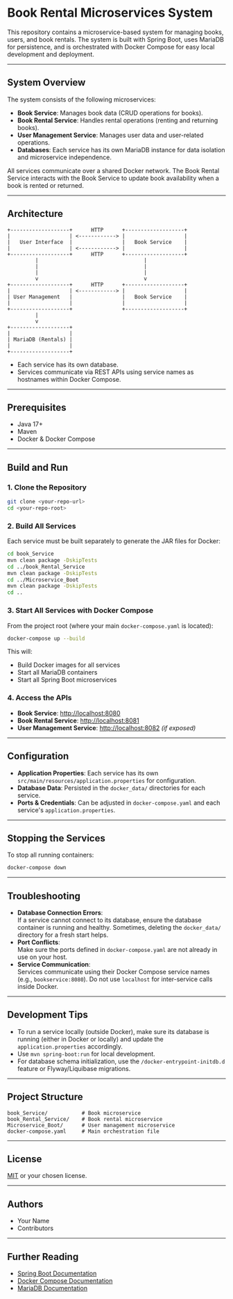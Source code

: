 # Book Rental Microservices System

This repository contains a microservice-based system for managing books, users, and book rentals. The system is built with Spring Boot, uses MariaDB for persistence, and is orchestrated with Docker Compose for easy local development and deployment.

---

## System Overview

The system consists of the following microservices:

- **Book Service**: Manages book data (CRUD operations for books).
- **Book Rental Service**: Handles rental operations (renting and returning books).
- **User Management Service**: Manages user data and user-related operations.
- **Databases**: Each service has its own MariaDB instance for data isolation and microservice independence.

All services communicate over a shared Docker network. The Book Rental Service interacts with the Book Service to update book availability when a book is rented or returned.

---

## Architecture

```
+-------------------+      HTTP      +-------------------+
|                   | <------------> |                   |
|   User Interface  |                |   Book Service    |
|                   | <------------> |                   |
+-------------------+      HTTP      +-------------------+
         |                                  |
         |                                  |
         |                                  |
         v                                  v
+-------------------+      HTTP      +-------------------+
|                   | <------------> |                   |
| User Management   |                |   Book Service    |
|                   |                |                   |
+-------------------+                +-------------------+
         |
         v
+-------------------+
|                   |
| MariaDB (Rentals) |
|                   |
+-------------------+
```

- Each service has its own database.
- Services communicate via REST APIs using service names as hostnames within Docker Compose.

---

## Prerequisites

- Java 17+
- Maven
- Docker & Docker Compose

---

## Build and Run

### 1. Clone the Repository

```sh
git clone <your-repo-url>
cd <your-repo-root>
```

### 2. Build All Services

Each service must be built separately to generate the JAR files for Docker:

```sh
cd book_Service
mvn clean package -DskipTests
cd ../book_Rental_Service
mvn clean package -DskipTests
cd ../Microservice_Boot
mvn clean package -DskipTests
cd ..
```

### 3. Start All Services with Docker Compose

From the project root (where your main `docker-compose.yaml` is located):

```sh
docker-compose up --build
```

This will:
- Build Docker images for all services
- Start all MariaDB containers
- Start all Spring Boot microservices

### 4. Access the APIs

- **Book Service**: [http://localhost:8080](http://localhost:8080)
- **Book Rental Service**: [http://localhost:8081](http://localhost:8081)
- **User Management Service**: [http://localhost:8082](http://localhost:8082) *(if exposed)*

---

## Configuration

- **Application Properties**: Each service has its own `src/main/resources/application.properties` for configuration.
- **Database Data**: Persisted in the `docker_data/` directories for each service.
- **Ports & Credentials**: Can be adjusted in `docker-compose.yaml` and each service's `application.properties`.

---

## Stopping the Services

To stop all running containers:

```sh
docker-compose down
```

---

## Troubleshooting

- **Database Connection Errors**:  
  If a service cannot connect to its database, ensure the database container is running and healthy. Sometimes, deleting the `docker_data/` directory for a fresh start helps.
- **Port Conflicts**:  
  Make sure the ports defined in `docker-compose.yaml` are not already in use on your host.
- **Service Communication**:  
  Services communicate using their Docker Compose service names (e.g., `bookservice:8080`). Do not use `localhost` for inter-service calls inside Docker.

---

## Development Tips

- To run a service locally (outside Docker), make sure its database is running (either in Docker or locally) and update the `application.properties` accordingly.
- Use `mvn spring-boot:run` for local development.
- For database schema initialization, use the `/docker-entrypoint-initdb.d` feature or Flyway/Liquibase migrations.

---

## Project Structure

```
book_Service/           # Book microservice
book_Rental_Service/    # Book rental microservice
Microservice_Boot/      # User management microservice
docker-compose.yaml     # Main orchestration file
```

---

## License

[MIT](LICENSE) or your chosen license.

---

## Authors

- Your Name
- Contributors

---

## Further Reading

- [Spring Boot Documentation](https://spring.io/projects/spring-boot)
- [Docker Compose Documentation](https://docs.docker.com/compose/)
- [MariaDB Documentation](https://mariadb.com/kb/en/documentation/)
